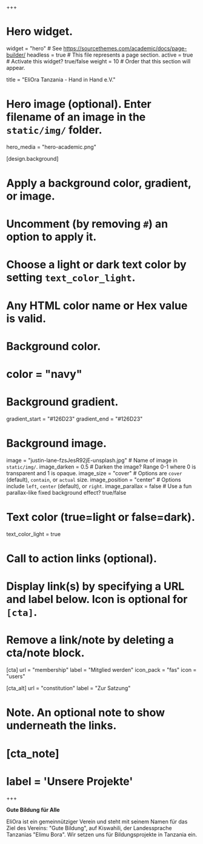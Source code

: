 +++
# Hero widget.
widget = "hero"  # See https://sourcethemes.com/academic/docs/page-builder/
headless = true  # This file represents a page section.
active = true  # Activate this widget? true/false
weight = 10  # Order that this section will appear.

title = "EliOra Tanzania - Hand in Hand e.V."

# Hero image (optional). Enter filename of an image in the `static/img/` folder.
hero_media = "hero-academic.png"

[design.background]
  # Apply a background color, gradient, or image.
  #   Uncomment (by removing `#`) an option to apply it.
  #   Choose a light or dark text color by setting `text_color_light`.
  #   Any HTML color name or Hex value is valid.

  # Background color.
  # color = "navy"
  
  # Background gradient.
  gradient_start = "#126D23"
  gradient_end = "#126D23"
  
  # Background image.
  image = "justin-lane-fzsJesR92jE-unsplash.jpg"  # Name of image in `static/img/`.
  image_darken = 0.5 # Darken the image? Range 0-1 where 0 is transparent and 1 is opaque.
  image_size = "cover"  #  Options are `cover` (default), `contain`, or `actual` size.
  image_position = "center"  # Options include `left`, `center` (default), or `right`.
  image_parallax = false  # Use a fun parallax-like fixed background effect? true/false
  
  # Text color (true=light or false=dark).
  text_color_light = true

# Call to action links (optional).
#   Display link(s) by specifying a URL and label below. Icon is optional for `[cta]`.
#   Remove a link/note by deleting a cta/note block.
[cta]
  url = "membership"
  label = "Mitglied werden"
  icon_pack = "fas"
  icon = "users"
  
[cta_alt]
  url = "constitution"
  label = "Zur Satzung"

# Note. An optional note to show underneath the links.
# [cta_note]
#   label = 'Unsere Projekte'
+++

**Gute Bildung für Alle**

EliOra ist ein gemeinnütziger Verein und steht mit seinem Namen für das Ziel des Vereins: "Gute Bildung", auf Kiswahili, der Landessprache Tanzanias "Elimu Bora".
Wir setzen uns für Bildungsprojekte in Tanzania ein.
